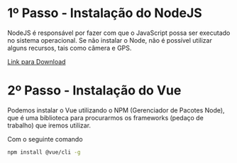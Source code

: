 # 1º Passo - Instalação do NodeJS
NodeJS é responsável por fazer com que o JavaScript possa ser executado no sistema operacional. Se não instalar o Node, não é possível utilizar alguns recursos, tais como câmera e GPS.

[Link para Download](https://nodejs.org/en/download/)

# 2º Passo - Instalação do Vue
Podemos instalar o Vue utilizando o NPM (Gerenciador de Pacotes Node), que é uma biblioteca para procurarmos os frameworks (pedaço de trabalho) que iremos utilizar.

Com o seguinte comando

``` bash
npm install @vue/cli -g
```